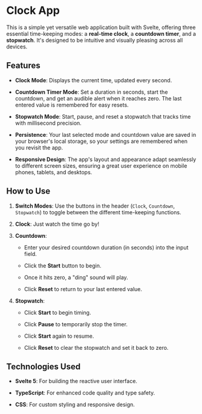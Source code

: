 # Clock App

This is a simple yet versatile web application built with Svelte, offering three essential time-keeping modes: a **real-time clock**, a **countdown timer**, and a **stopwatch**. It's designed to be intuitive and visually pleasing across all devices.

## Features

* **Clock Mode**: Displays the current time, updated every second.

* **Countdown Timer Mode**: Set a duration in seconds, start the countdown, and get an audible alert when it reaches zero. The last entered value is remembered for easy resets.

* **Stopwatch Mode**: Start, pause, and reset a stopwatch that tracks time with millisecond precision.

* **Persistence**: Your last selected mode and countdown value are saved in your browser's local storage, so your settings are remembered when you revisit the app.

* **Responsive Design**: The app's layout and appearance adapt seamlessly to different screen sizes, ensuring a great user experience on mobile phones, tablets, and desktops.

## How to Use

1. **Switch Modes**: Use the buttons in the header (`Clock`, `Countdown`, `Stopwatch`) to toggle between the different time-keeping functions.

2. **Clock**: Just watch the time go by!

3. **Countdown**:

   * Enter your desired countdown duration (in seconds) into the input field.

   * Click the **Start** button to begin.

   * Once it hits zero, a "ding" sound will play.

   * Click **Reset** to return to your last entered value.

4. **Stopwatch**:

   * Click **Start** to begin timing.

   * Click **Pause** to temporarily stop the timer.

   * Click **Start** again to resume.

   * Click **Reset** to clear the stopwatch and set it back to zero.

## Technologies Used

* **Svelte 5**: For building the reactive user interface.

* **TypeScript**: For enhanced code quality and type safety.

* **CSS**: For custom styling and responsive design.
